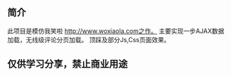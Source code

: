 ## 简介

此项目是模仿我笑啦 http://www.woxiaola.com之作。
主要实现一步AJAX数据加载，无线级评论分页加载。
顶踩及部分Js,Css页面效果。

## 仅供学习分享，禁止商业用途
